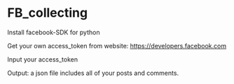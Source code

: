 # FB_collecting
Install facebook-SDK for python

Get your own access_token from website: https://developers.facebook.com

Input your access_token 

Output: a json file includes all of your posts and comments.
